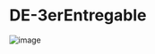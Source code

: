 # DE-3erEntregable

![image](https://github.com/juanorza/coderhouse-data-engineering/assets/68288013/4fbe26b9-df49-46fe-8200-39c624eb8eac)


